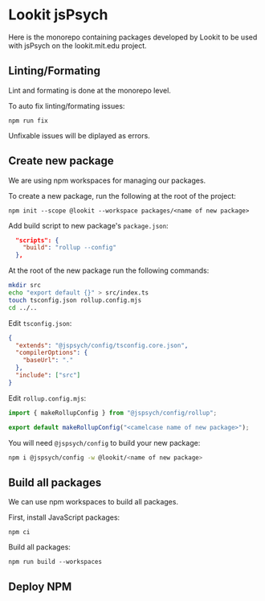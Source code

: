 # Lookit jsPsych

Here is the monorepo containing packages developed by Lookit to be used with jsPsych on the lookit.mit.edu project.

## Linting/Formating

Lint and formating is done at the monorepo level.

To auto fix linting/formating issues:

```
npm run fix
```

Unfixable issues will be diplayed as errors. 

## Create new package

We are using npm workspaces for managing our packages.

To create a new package, run the following at the root of the project:

```
npm init --scope @lookit --workspace packages/<name of new package>
```

Add build script to new package's `package.json`:

```json
  "scripts": {
    "build": "rollup --config"
  },
```

At the root of the new package run the following commands:

```sh
mkdir src
echo "export default {}" > src/index.ts
touch tsconfig.json rollup.config.mjs
cd ../..
```

Edit `tsconfig.json`:

```json
{
  "extends": "@jspsych/config/tsconfig.core.json",
  "compilerOptions": {
    "baseUrl": "."
  },
  "include": ["src"]
}
```

Edit `rollup.config.mjs`:

```mjs
import { makeRollupConfig } from "@jspsych/config/rollup";

export default makeRollupConfig("<camelcase name of new package>");
```

You will need `@jspsych/config` to build your new package:

```sh
npm i @jspsych/config -w @lookit/<name of new package>
```

## Build all packages

We can use npm workspaces to build all packages.

First, install JavaScript packages:

```
npm ci
```

Build all packages:

```
npm run build --workspaces
```

## Deploy NPM
